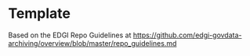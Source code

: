 # Template
Based on the EDGI Repo Guidelines at https://github.com/edgi-govdata-archiving/overview/blob/master/repo_guidelines.md
